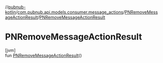 //[pubnub-kotlin](../../../index.md)/[com.pubnub.api.models.consumer.message_actions](../index.md)/[PNRemoveMessageActionResult](index.md)/[PNRemoveMessageActionResult](-p-n-remove-message-action-result.md)

# PNRemoveMessageActionResult

[jvm]\
fun [PNRemoveMessageActionResult](-p-n-remove-message-action-result.md)()
